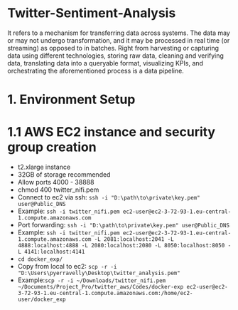 # Twitter-Sentiment-Analysis
It refers to a mechanism for transferring data across systems. The data may or may not undergo transformation, and it may be processed in real time (or streaming) as opposed to in batches. Right from harvesting or capturing data using different technologies, storing raw data, cleaning and verifying data, translating data into a queryable format, visualizing KPIs, and orchestrating the aforementioned process is a data pipeline.

# 1. Environment Setup
# 1.1 AWS EC2 instance and security group creation
- t2.xlarge instance
- 32GB of storage recommended
- Allow ports 4000 - 38888
- chmod 400 twitter_nifi.pem
- Connect to ec2 via ssh: ```ssh -i "D:\path\to\private\key.pem" user@Public_DNS```
- Example: ```ssh -i twitter_nifi.pem ec2-user@ec2-3-72-93-1.eu-central-1.compute.amazonaws.com```
- Port forwarding: ```ssh -i "D:\path\to\private\key.pem" user@Public_DNS```
- Example: ```ssh -i twitter_nifi.pem ec2-user@ec2-3-72-93-1.eu-central-1.compute.amazonaws.com -L 2081:localhost:2041 -L 4888:localhost:4888 -L 2080:localhost:2080 -L 8050:localhost:8050 -L 4141:localhost:4141```
- ```cd docker_exp/```
- Copy from local to ec2: ```scp -r -i "D:\Users\pyerravelly\Desktop\twitter_analysis.pem" ```
- Example:```scp -r -i ~/Downloads/twitter_nifi.pem ~/Documents/Project_Pro/twitter_aws/Codes/docker-exp ec2-user@ec2-3-72-93-1.eu-central-1.compute.amazonaws.com:/home/ec2-user/docker_exp```

